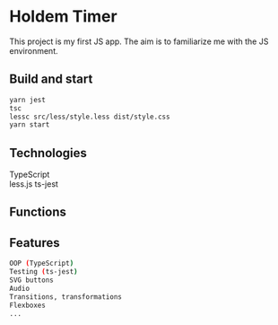 # Holdem Timer

This project is my first JS app. The aim is to familiarize me with the JS environment.

## Build and start

```bash
yarn jest
tsc
lessc src/less/style.less dist/style.css
yarn start
```

## Technologies

TypeScript  
less.js
ts-jest

## Functions

## Features

```bash
OOP (TypeScript)
Testing (ts-jest)
SVG buttons
Audio
Transitions, transformations
Flexboxes
...
```

